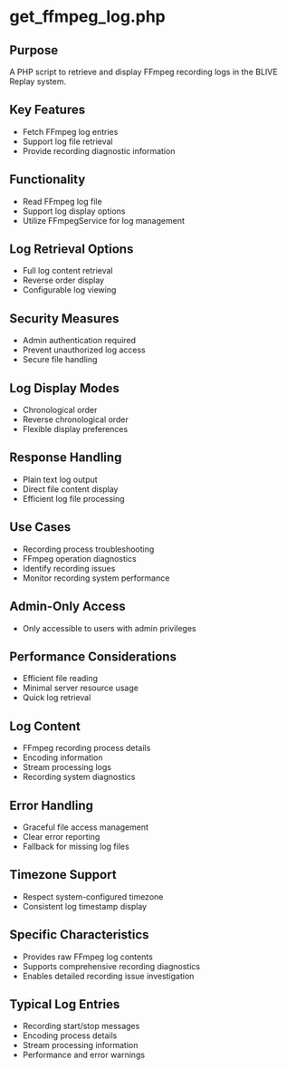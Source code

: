 # get_ffmpeg_log.php

## Purpose
A PHP script to retrieve and display FFmpeg recording logs in the BLIVE Replay system.

## Key Features
- Fetch FFmpeg log entries
- Support log file retrieval
- Provide recording diagnostic information

## Functionality
- Read FFmpeg log file
- Support log display options
- Utilize FFmpegService for log management

## Log Retrieval Options
- Full log content retrieval
- Reverse order display
- Configurable log viewing

## Security Measures
- Admin authentication required
- Prevent unauthorized log access
- Secure file handling

## Log Display Modes
- Chronological order
- Reverse chronological order
- Flexible display preferences

## Response Handling
- Plain text log output
- Direct file content display
- Efficient log file processing

## Use Cases
- Recording process troubleshooting
- FFmpeg operation diagnostics
- Identify recording issues
- Monitor recording system performance

## Admin-Only Access
- Only accessible to users with admin privileges

## Performance Considerations
- Efficient file reading
- Minimal server resource usage
- Quick log retrieval

## Log Content
- FFmpeg recording process details
- Encoding information
- Stream processing logs
- Recording system diagnostics

## Error Handling
- Graceful file access management
- Clear error reporting
- Fallback for missing log files

## Timezone Support
- Respect system-configured timezone
- Consistent log timestamp display

## Specific Characteristics
- Provides raw FFmpeg log contents
- Supports comprehensive recording diagnostics
- Enables detailed recording issue investigation

## Typical Log Entries
- Recording start/stop messages
- Encoding process details
- Stream processing information
- Performance and error warnings

